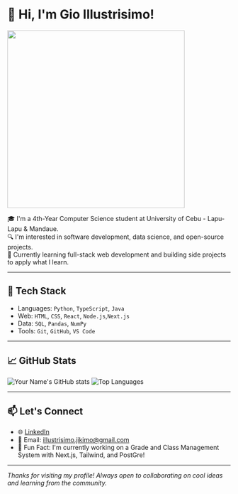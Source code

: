 # 👋 Hi, I'm Gio Illustrisimo!

<img src="[https://media.giphy.com/media/YOUR_GIF_ID/giphy.gif](https://media0.giphy.com/media/v1.Y2lkPTc5MGI3NjExemcxaGZlNnJ4cTdsZGZydjYwaXdmc2pmMGhxNXlmaHQ1dWlicTZhcSZlcD12MV9pbnRlcm5hbF9naWZfYnlfaWQmY3Q9Zw/D1YwKAqQGTysemFJ9E/giphy.gif)" width="400"/>

🎓 I'm a 4th-Year Computer Science student at University of Cebu - Lapu-Lapu & Mandaue.  
🔍 I'm interested in software development, data science, and open-source projects.  
🚀 Currently learning full-stack web development and building side projects to apply what I learn.

---

## 🧰 Tech Stack

- Languages: `Python`, `TypeScript`, `Java`
- Web: `HTML`, `CSS`, `React`, `Node.js`,`Next.js`
- Data: `SQL`, `Pandas`, `NumPy`
- Tools: `Git`, `GitHub`, `VS Code`

---

## 📈 GitHub Stats

![Your Name's GitHub stats](https://github-readme-stats.vercel.app/api?username=kim0chi&show_icons=true&theme=default)
![Top Languages](https://github-readme-stats.vercel.app/api/top-langs/?username=kim0chi&layout=compact)

---

## 📫 Let's Connect

- 🌐 [LinkedIn](https://www.linkedin.com/in/gio-illustrisimo-aa9a42133/)
- 📧 Email: illustrisimo.jikimo@gmail.com
- 💬 Fun Fact: I'm currently working on a Grade and Class Management System with Next.js, Tailwind, and PostGre!

---

*Thanks for visiting my profile! Always open to collaborating on cool ideas and learning from the community.*
